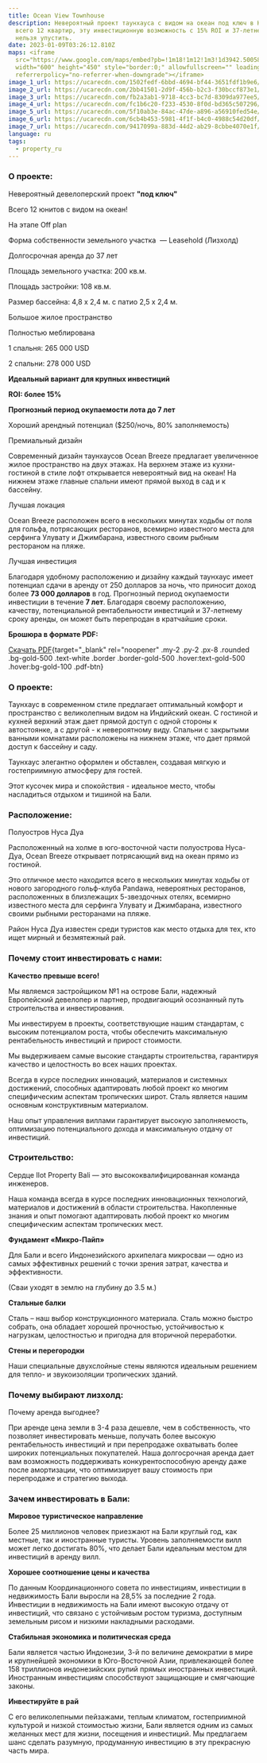 ```yaml
---
title: Ocean View Townhouse
description: Невероятный проект таунхауса с видом на океан под ключ в Нуса-Дуа,
  всего 12 квартир, эту инвестиционную возможность с 15% ROI и 37-летней арендой
  нельзя упустить.
date: 2023-01-09T03:26:12.810Z
maps: <iframe
  src="https://www.google.com/maps/embed?pb=!1m18!1m12!1m3!1d3942.5005877885606!2d115.19923506585386!3d-8.83289734320596!2m3!1f0!2f0!3f0!3m2!1i1024!2i768!4f13.1!3m3!1m2!1s0x0%3A0x12ea65501ce115ff!2zOMKwNDknNTcuNCJTIDExNcKwMTInMDYuNCJF!5e0!3m2!1sen!2sid!4v1673234611014!5m2!1sen!2sid"
  width="600" height="450" style="border:0;" allowfullscreen="" loading="lazy"
  referrerpolicy="no-referrer-when-downgrade"></iframe>
image_1_url: https://ucarecdn.com/1502fedf-6bbd-4694-bf44-3651fdf1b9e6/
image_2_url: https://ucarecdn.com/2bb41501-2d9f-456b-b2c3-f30bccf873e1/
image_3_url: https://ucarecdn.com/fb2a3ab1-9718-4cc3-bc7d-8309da977ee5/
image_4_url: https://ucarecdn.com/fc1b6c20-f233-4530-8f0d-bd365c507296/
image_5_url: https://ucarecdn.com/5f10ab3e-84ac-47de-a896-a56910fed54e/
image_6_url: https://ucarecdn.com/6cb4b453-5981-4f1f-b4c0-4988c54d20df/
image_7_url: https://ucarecdn.com/9417099a-883d-44d2-ab29-8cbbe4070e1f/
language: ru
tags:
  - property_ru
---
```

### О проекте:

Невероятный девелоперский проект **"под ключ"**

Всего 12 юнитов с видом на океан!

На этапе Off plan

Форма собственности земельного участка  — Leasehold (Лизхолд)

Долгосрочная аренда до 37 лет

Площадь земельного участка: 200 кв.м.

Площадь застройки: 108 кв.м.

Размер бассейна: 4,8 х 2,4 м. с патио 2,5 х 2,4 м.

Большое жилое пространство

Полностью меблирована

1 спальня: 265 000 USD

2 спальни: 278 000 USD

**Идеальный вариант для крупных инвестиций**

**ROI: более 15%**

**Прогнозный период окупаемости лота до 7 лет**

Хороший арендный потенциал ($250/ночь, 80% заполняемость)

Премиальный дизайн

Современный дизайн таунхаусов Ocean Breeze предлагает увеличенное жилое пространство на двух этажах. На верхнем этаже из кухни-гостиной в стиле лофт открывается невероятный вид на океан! На нижнем этаже главные спальни имеют прямой выход в сад и к бассейну.

Лучшая локация

Ocean Breeze расположен всего в нескольких минутах ходьбы от поля для гольфа, потрясающих ресторанов, всемирно известного места для серфинга Улувату и Джимбарана, известного своим рыбным рестораном на пляже.

Лучшая инвестиция

Благодаря удобному расположению и дизайну каждый таунхаус имеет потенциал сдачи в аренду от 250 долларов за ночь, что приносит доход более **73 000 долларов** в год. Прогнозный период окупаемости инвестиции в течение **7 лет**. Благодаря своему расположению, качеству, потенциальной рентабельности инвестиций и 37-летнему сроку аренды, он может быть перепродан в кратчайшие сроки.

**Брошюра в формате PDF:**

[Скачать PDF](https://ilotinvest.com/static/pdfs/villa-ocean/brochure-202304.pdf){target="_blank" rel="noopener" .my-2 .py-2 .px-8 .rounded .bg-gold-500 .text-white .border .border-gold-500 .hover:text-gold-500 .hover:bg-gold-100 .pdf-btn}

### О проекте:

Таунхаус в современном стиле предлагает оптимальный комфорт и пространство с великолепным видом на Индийский океан. С гостиной и кухней верхний этаж дает прямой доступ с одной стороны к автостоянке, а с другой - к невероятному виду. Спальни с закрытыми ванными комнатами расположены на нижнем этаже, что дает прямой доступ к бассейну и саду.

Таунхаус элегантно оформлен и обставлен, создавая мягкую и гостеприимную атмосферу для гостей.

Этот кусочек мира и спокойствия - идеальное место, чтобы насладиться отдыхом и тишиной на Бали.

### Расположение:

Полуостров Нуса Дуа

Расположенный на холме в юго-восточной части полуострова Нуса-Дуа, Ocean Breeze открывает потрясающий вид на океан прямо из гостиной.

Это отличное место находится всего в нескольких минутах ходьбы от нового загородного гольф-клуба Pandawa, невероятных ресторанов, расположенных в близлежащих 5-звездочных отелях, всемирно известного места для серфинга Улувату и Джимбарана, известного своими рыбными ресторанами на пляже.

Район Нуса Дуа известен среди туристов как место отдыха для тех, кто ищет мирный и безмятежный рай.

### Почему стоит инвестировать с нами:

**Качество превыше всего!**

Мы являемся застройщиком №1 на острове Бали, надежный Европейский девелопер и партнер, продвигающий осознанный путь строительства и инвестирования.

Мы инвестируем в проекты, соответствующие нашим стандартам, с высоким потенциалом роста, чтобы обеспечить максимальную рентабельность инвестиций и прирост стоимости.

Мы выдерживаем самые высокие стандарты строительства, гарантируя качество и целостность во всех наших проектах.

Всегда в курсе последних инноваций, материалов и системных достижений, способных адаптировать любой проект ко многим специфическим аспектам тропических широт. Сталь является нашим основным конструктивным материалом.

Наш опыт управления виллами гарантирует высокую заполняемость, оптимизацию потенциального дохода и максимальную отдачу от инвестиций.

### Строительство:

Сердце Ilot Property Bali — это высококвалифицированная команда инженеров.

Наша команда всегда в курсе последних инновационных технологий, материалов и достижений в области строительства. Накопленные знания и опыт помогают адаптировать любой проект ко многим специфическим аспектам тропических мест.

**Фундамент «Микро-Пайп»**

Для Бали и всего Индонезийского архипелага микросваи — одно из самых эффективных решений с точки зрения затрат, качества и эффективности.

(Сваи уходят в землю на глубину до 3.5 м.)

**Стальные балки**

Сталь – наш выбор конструкционного материала. Сталь можно быстро собрать, она обладает хорошей прочностью, устойчивостью к нагрузкам, целостностью и пригодна для вторичной переработки.

**Стены и перегородки**

Наши специальные двухслойные стены являются идеальным решением для тепло- и звукоизоляции тропических зданий.

### Почему выбирают лизхолд:

Почему аренда выгоднее?

При аренде цена земли в 3-4 раза дешевле, чем в собственность, что позволяет инвестировать меньше, получать более высокую рентабельность инвестиций и при перепродаже охватывать более широких потенциальных покупателей. Наша долгосрочная аренда дает вам возможность поддерживать конкурентоспособную аренду даже после амортизации, что оптимизирует вашу стоимость при перепродаже и стратегию выхода.

### Зачем инвестировать в Бали:

**Мировое туристическое направление**

Более 25 миллионов человек приезжают на Бали круглый год, как местные, так и иностранные туристы. Уровень заполняемости вилл может легко достигать 80%, что делает Бали идеальным местом для инвестиций в аренду вилл.

**Хорошее соотношение цены и качества**

По данным Координационного совета по инвестициям, инвестиции в недвижимость Бали выросли на 28,5% за последние 2 года. Инвестиции в недвижимость на Бали имеют высокую отдачу от инвестиций, что связано с устойчивым ростом туризма, доступным земельным рисом и низкими накладными расходами.

**Стабильная экономика и политическая среда**

Бали является частью Индонезии, 3-й по величине демократии в мире и крупнейшей экономики в Юго-Восточной Азии, привлекающей более 158 триллионов индонезийских рупий прямых иностранных инвестиций. Иностранным инвестициям способствуют защищающие и смягчающие законы.

**Инвестируйте в рай**

С его великолепными пейзажами, теплым климатом, гостеприимной культурой и низкой стоимостью жизни, Бали является одним из самых желанных мест для жизни, посещения и инвестиций. Мы предлагаем шанс сделать разумную, продуманную инвестицию в эту прекрасную часть мира.